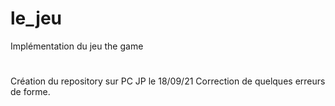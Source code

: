 # le_jeu
Implémentation du jeu the game
#
Création du repository sur PC JP le 18/09/21
Correction de quelques erreurs de forme.

